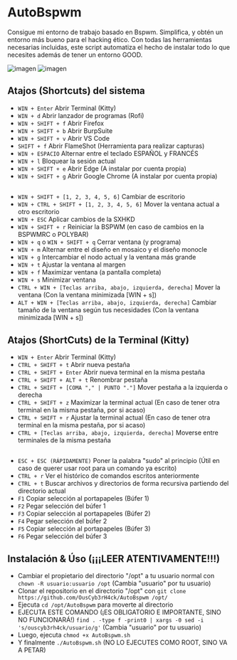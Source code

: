 # AutoBspwm
Consigue mi entorno de trabajo basado en Bspwm. Simplifica, y obtén un entorno más bueno para el hacking ético. Con todas las herramientas necesarias incluidas, este script automatiza el hecho de instalar todo lo que necesites además de tener un entorno GOOD.

![imagen](https://github.com/OusCyb3rH4ck/AutoBspwm/assets/158448818/986bff1f-7231-4254-8fe9-da5a06cabc4f)
![imagen](https://github.com/OusCyb3rH4ck/AutoBspwm/assets/158448818/d108c5f8-4b8e-4d89-bb20-a43748c95e01)


## Atajos (Shortcuts) del sistema
- `WIN + Enter` Abrir Terminal (Kitty)
- `WIN + d` Abrir lanzador de programas (Rofi)
- `WIN + SHIFT + f` Abrir Firefox
- `WIN + SHIFT + b` Abrir BurpSuite
- `WIN + SHIFT + v` Abrir VS Code
- `SHIFT + f` Abrir FlameShot (Herramienta para realizar capturas)
- `WIN + ESPACIO` Alternar entre el teclado ESPAÑOL y FRANCÉS
- `WIN + l` Bloquear la sesión actual
- `WIN + SHIFT + e` Abrir Edge (A instalar por cuenta propia)
- `WIN + SHIFT + g` Abrir Google Chrome (A instalar por cuenta propia)
## 
- `WIN + SHIFT + [1, 2, 3, 4, 5, 6]` Cambiar de escritorio
- `WIN + CTRL + SHIFT + [1, 2, 3, 4, 5, 6]` Mover la ventana actual a otro escritorio
- `WIN + ESC` Aplicar cambios de la SXHKD
- `WIN + SHIFT + r` Reiniciar la BSPWM (en caso de cambios en la BSPWMRC o POLYBAR)
- `WIN + q` o `WIN + SHIFT + q` Cerrar ventana (y programa)
- `WIN + m` Alternar entre el diseño en mosaico y el diseño monocle
- `WIN + g` Intercambiar el nodo actual y la ventana más grande
- `WIN + t` Ajustar la ventana al margen
- `WIN + f` Maximizar ventana (a pantalla completa)
- `WIN + s` Minimizar ventana
- `CTRL + WIN + [Teclas arriba, abajo, izquierda, derecha]` Mover la ventana (Con la ventana minimizada [WIN + s])
- `ALT + WIN + [Teclas arriba, abajo, izquierda, derecha]` Cambiar tamaño de la ventana según tus necesidades (Con la ventana minimizada [WIN + s])

## Atajos (ShortCuts) de la Terminal (Kitty)
- `WIN + Enter` Abrir Terminal (Kitty)
- `CTRL + SHIFT + t` Abrir nueva pestaña
- `CTRL + SHIFT + Enter` Abrir nueva terminal en la misma pestaña
- `CTRL + SHIFT + ALT + t` Renombrar pestaña
- `CTRL + SHIFT + [COMA "," | PUNTO "."]` Mover pestaña a la izquierda o derecha
- `CTRL + SHIFT + z` Maximizar la terminal actual (En caso de tener otra terminal en la misma pestaña, por si acaso)
- `CTRL + SHIFT + r` Ajustar la terminal actual (En caso de tener otra terminal en la misma pestaña, por si acaso)
- `CTRL + [Teclas arriba, abajo, izquierda, derecha]` Moverse entre terminales de la misma pestaña
## 
- `ESC + ESC (RÁPIDAMENTE)` Poner la palabra "sudo" al principio (Útil en caso de querer usar root para un comando ya escrito)
- `CTRL + r` Ver el histórico de comandos escritos anteriormente
- `CTRL + t` Buscar archivos y directorios de forma recursiva partiendo del directorio actual
- `F1` Copiar selección al portapapeles (Búfer 1)
- `F2` Pegar selección del búfer 1
- `F3` Copiar selección al portapapeles (Búfer 2)
- `F4` Pegar selección del búfer 2
- `F5` Copiar selección al portapapeles (Búfer 3)
- `F6` Pegar selección del búfer 3

## Instalación & Úso (¡¡¡LEER ATENTIVAMENTE!!!)

- Cambiar el propietario del directorio "/opt" a tu usuario normal con `chown -R usuario:usuario /opt` (Cambia "usuario" por tu usuario)
- Clonar el repositorio en el directorio "/opt" con `git clone https://github.com/OusCyb3rH4ck/AutoBspwm /opt/`
- Ejecuta `cd /opt/AutoBspwm` para moverte al directorio
- EJECUTA ESTE COMANDO (¡ES OBLIGATORIO E IMPORTANTE, SINO NO FUNCIONARÁ!) `find . -type f -print0 | xargs -0 sed -i 's/ouscyb3rh4ck/usuario/g'` (Cambia "usuario" por tu usuario)
- Luego, ejecuta `chmod +x AutoBspwm.sh`
- Y finalmente `./AutoBspwm.sh` (NO LO EJECUTES COMO ROOT, SINO VA A PETAR)
